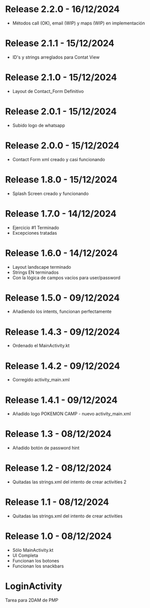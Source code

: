 # Release 2.2.0 - 16/12/2024
- Métodos call (OK), email (WIP) y maps (WIP) en implementación

# Release 2.1.1 - 15/12/2024
- ID's y strings arreglados para Contat View

# Release 2.1.0 - 15/12/2024
- Layout de Contact_Form Definitivo

# Release 2.0.1 - 15/12/2024
- Subido logo de whatsapp

# Release 2.0.0 - 15/12/2024
- Contact Form xml creado y casi funcionando

# Release 1.8.0 - 15/12/2024
- Splash Screen creado y funcionando

# Release 1.7.0 - 14/12/2024
- Ejercicio #1 Terminado
- Excepciones tratadas

# Release 1.6.0 - 14/12/2024
- Layout landscape terminado
- Strings EN terminados
- Con la lógica de campos vacíos para user/password

# Release 1.5.0 - 09/12/2024
- Añadiendo los intents, funcionan perfectamente

# Release 1.4.3 - 09/12/2024
- Ordenado el MainActivity.kt

# Release 1.4.2 - 09/12/2024
- Corregido activity_main.xml

# Release 1.4.1 - 09/12/2024
- Añadido logo POKEMON CAMP - nuevo activity_main.xml

# Release 1.3 - 08/12/2024
- Añadido botón de password hint

# Release 1.2 - 08/12/2024
- Quitadas las strings.xml del intento de crear activities 2

# Release 1.1 - 08/12/2024
- Quitadas las strings.xml del intento de crear activities

# Release 1.0 - 08/12/2024
- Sólo MainActivity.kt
- UI Completa
- Funcionan los botones
- Funcionan los snackbars 

# LoginActivity
Tarea para 2DAM de PMP
